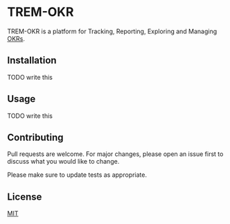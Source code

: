 # TREM-OKR

TREM-OKR is a platform for Tracking, Reporting, Exploring and Managing [OKRs](https://en.wikipedia.org/wiki/OKR).

## Installation

TODO write this

## Usage

TODO write this

## Contributing
Pull requests are welcome. For major changes, please open an issue first to discuss what you would like to change.

Please make sure to update tests as appropriate.

## License
[MIT](https://choosealicense.com/licenses/mit/)
